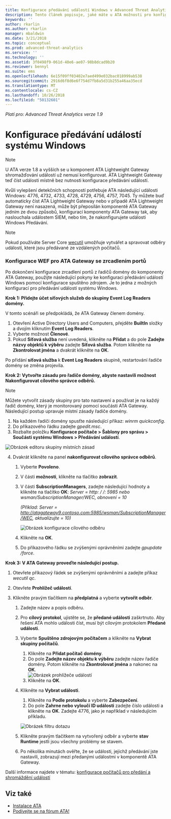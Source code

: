```yaml
---
title: Konfigurace předávání událostí Windows v Advanced Threat Analytics | Dokumentace Microsoftu
description: Tento článek popisuje, jaké máte u ATA možnosti pro konfiguraci předávání událostí Windows.
keywords: ''
author: rkarlin
ms.author: rkarlin
manager: mbaldwin
ms.date: 3/21/2018
ms.topic: conceptual
ms.prod: advanced-threat-analytics
ms.service: ''
ms.technology: ''
ms.assetid: 3f0498f9-061d-40e6-ae07-98b8dcad9b20
ms.reviewer: bennyl
ms.suite: ems
ms.openlocfilehash: 6e15f09ff03402e7aed499e032bac018999ab538
ms.sourcegitcommit: 2916d6f8d6e6f754d7fb8a5d31b255a46aa35ecd
ms.translationtype: MT
ms.contentlocale: cs-CZ
ms.lasthandoff: 10/26/2018
ms.locfileid: "50132601"
---
```

*Platí pro: Advanced Threat Analytics verze 1.9*



# <a name="configuring-windows-event-forwarding"></a>Konfigurace předávání událostí systému Windows

> [!NOTE]
> U ATA verze 1.8 a vyšších se u komponent ATA Lightweight Gateway shromažďování událostí už nemusí konfigurovat. ATA Lightweight Gateway teď číst události místně bez nutnosti konfigurace předávání událostí.

Kvůli vylepšení detekčních schopností potřebuje ATA následující události Windows: 4776, 4732, 4733, 4728, 4729, 4756, 4757, 7045. Ty můžete buď automaticky číst ATA Lightweight Gateway nebo v případě ATA Lightweight Gateway není nasazená, může být přeposílán komponentě ATA Gateway jedním ze dvou způsobů, konfigurací komponenty ATA Gateway tak, aby naslouchala událostem SIEM, nebo tím, že nakonfigurujete události Windows Předávání.

> [!NOTE]
> Pokud používáte Server Core [wecutil](https://docs.microsoft.com/windows-server/administration/windows-commands/wecutil) umožňuje vytvářet a spravovat odběry událostí, které jsou předávané ze vzdálených počítačů.

### <a name="wef-configuration-for-ata-gateways-with-port-mirroring"></a>Konfigurace WEF pro ATA Gateway se zrcadlením portů

Po dokončení konfigurace zrcadlení portů z řadičů domény do komponenty ATA Gateway, použijte následující pokyny ke konfiguraci předávání událostí Windows pomocí konfigurace spuštěno zdrojem. Je to jedna z možných konfigurací pro předávání událostí systému Windows. 

**Krok 1: Přidejte účet síťových služeb do skupiny Event Log Readers domény.** 

V tomto scénáři se předpokládá, že ATA Gateway členem domény.

1.  Otevření Active Directory Users and Computers, přejděte **BuiltIn** složky a dvojím kliknutím **Event Log Readers**. 
2.  Vyberte možnost **Členové**.
3.  Pokud **Síťová služba** není uvedená, klikněte na **Přidat** a do pole **Zadejte názvy objektů k výběru** zadejte **Síťová služba**. Potom klikněte na **Zkontrolovat jména** a dvakrát klikněte na **OK**. 

Po přidání **síťová služba** k **Event Log Readers** skupině, restartování řadiče domény se změna projevila.

**Krok 2: Vytvořte zásadu pro řadiče domény, abyste nastavili možnost Nakonfigurovat cílového správce odběrů.** 
> [!Note] 
> Můžete vytvořit zásady skupiny pro tato nastavení a používat je na každý řadič domény, který je monitorovaný pomocí součásti ATA Gateway. Následující postup upravuje místní zásady řadiče domény.     

1.  Na každém řadiči domény spusťte následující příkaz: *winrm quickconfig*.
2.  Do příkazového řádku zadejte *gpedit.msc*.
3.  Rozbalte položku **Konfigurace počítače > Šablony pro správu > Součásti systému Windows > Předávání událostí**.

![Obrázek editoru skupiny místních zásad](media/wef%201%20local%20group%20policy%20editor.png)

4.  Dvakrát klikněte na panel **nakonfigurovat cílového správce odběrů**.
   
    1.  Vyberte **Povoleno**.
    2.  V části **možnosti**, klikněte na tlačítko **zobrazit**.
    3.  V části **SubscriptionManagers**, zadejte následující hodnoty a klikněte na tlačítko **OK**: *Server = http: / /<fqdnATAGateway>: 5985 nebo wsman/SubscriptionManager/WEC, obnovení = 10* 
      
         *(Příklad: Server = http://atagateway9.contoso.com:5985/wsman/SubscriptionManager/WEC, aktualizujte = 10)*
      
         ![Obrázek konfigurace cílového odběru](media/wef%202%20config%20target%20sub%20manager.png)
      
    4.  Klikněte na **OK**.
    5.  Do příkazového řádku se zvýšenými oprávněními zadejte *gpupdate /force*. 

**Krok 3: V ATA Gateway proveďte následující postup.** 

1.  Otevřete příkazový řádek se zvýšenými oprávněními a zadejte příkaz *wecutil qc*.
2.  Otevřete **Prohlížeč událostí**. 
3.  Klikněte pravým tlačítkem na **předplatná** a vyberte **vytvořit odběr**. 

    1.  Zadejte název a popis odběru. 
    2.  Pro **cílový protokol**, ujistěte se, že **předané události** zaškrtnuto. Aby řešení ATA mohlo události číst, musí být cílovým protokolem **Předané události**. 
    3.  Vyberte **Spuštěno zdrojovým počítačem** a klikněte na **Vybrat skupiny počítačů**.
        1.  Klikněte na **Přidat počítač domény**.
        2.  Do pole **Zadejte název objektu k výběru** zadejte název řadiče domény. Potom klikněte na **Zkontrolovat jména** a nakonec na **OK**.  
          ![Obrázek prohlížeče událostí](media/wef3%20event%20viewer.png)  
        3.  Klikněte na **OK**.
     4. Klikněte na **Vybrat události**.

        1. Klikněte na **Podle protokolu** a vyberte **Zabezpečení**.
        2. Do pole **Zahrne nebo vyloučí ID události** zadejte číslo události a klikněte na **OK**. Zadejte 4776, jako je například v následujícím příkladu.

        ![Obrázek filtru dotazu](media/wef%204%20query%20filter.png)

    5.  Klikněte pravým tlačítkem na vytvořený odběr a vyberte **stav Runtime** jestli jsou všechny problémy se stavem. 
    6.  Po několika minutách ověřte, že se události, jejichž předávání jste nastavili, zobrazují mezi předanými událostmi v komponentě ATA Gateway.


Další informace najdete v tématu: [konfigurace počítačů pro předání a shromáždění událostí](https://technet.microsoft.com/library/cc748890)

## <a name="see-also"></a>Viz také
- [Instalace ATA](install-ata-step1.md)
- [Podívejte se na fórum ATA!](https://social.technet.microsoft.com/Forums/security/home?forum=mata)
